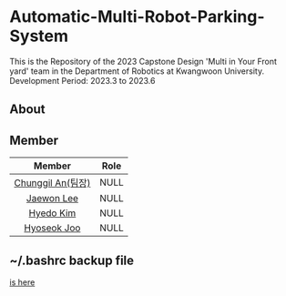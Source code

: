 # Automatic-Multi-Robot-Parking-System

This is the Repository of the 2023 Capstone Design 'Multi in Your Front yard' team in the Department of Robotics at Kwangwoon University.<br>
Development Period: 2023.3 to 2023.6

## About

## Member

|Member|Role|
|:---:|:---:|
|[Chunggil An(팀장)](https://github.com/chunggilan)|NULL|
|[Jaewon Lee](https://github.com/Lee-JaeWon)|NULL|
|[Hyedo Kim](https://github.com/HYEDO-KIM)|NULL|
|[Hyoseok Joo](https://github.com/JooHyoSeok)|NULL|  

## ~/.bashrc backup file
[is here](https://github.com/Lee-JaeWon/Automatic-Multi-Robot-Parking-System/blob/main/bashrc_backup.txt)
